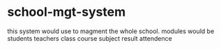# school-mgt-system
this system would use to magment the whole school.
modules would be
students
teachers
class
course
subject
result
attendence

